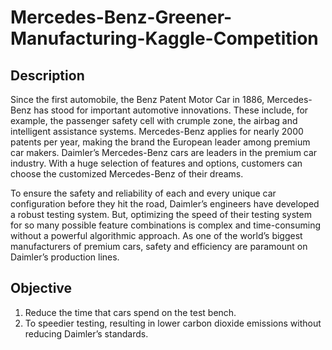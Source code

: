 # Mercedes-Benz-Greener-Manufacturing-Kaggle-Competition

## Description
Since the first automobile, the Benz Patent Motor Car in 1886, Mercedes-Benz has stood for important automotive
innovations. These include, for example, the passenger safety cell with crumple zone, the airbag and intelligent
assistance systems. Mercedes-Benz applies for nearly 2000 patents per year, making the brand the European leader
among premium car makers. Daimler’s Mercedes-Benz cars are leaders in the premium car industry. With a huge
selection of features and options, customers can choose the customized Mercedes-Benz of their dreams.

To ensure the safety and reliability of each and every unique car configuration before they hit the road, Daimler’s
engineers have developed a robust testing system. But, optimizing the speed of their testing system for so many possible
feature combinations is complex and time-consuming without a powerful algorithmic approach. As one of the world’s
biggest manufacturers of premium cars, safety and efficiency are paramount on Daimler’s production lines.

## Objective
1. Reduce the time that cars spend on the test bench.
2. To speedier testing, resulting in lower carbon dioxide emissions without reducing Daimler’s standards.
